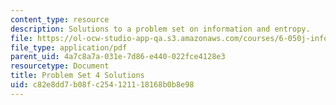 ```yaml
---
content_type: resource
description: Solutions to a problem set on information and entropy.
file: https://ol-ocw-studio-app-qa.s3.amazonaws.com/courses/6-050j-information-and-entropy-spring-2008/c82e8dd7b08fc254121118168b0b8e98_MIT6_050JS08_ps_04_sol.pdf
file_type: application/pdf
parent_uid: 4a7c8a7a-031e-7d86-e440-022fce4128e3
resourcetype: Document
title: Problem Set 4 Solutions
uid: c82e8dd7-b08f-c254-1211-18168b0b8e98
---
```

